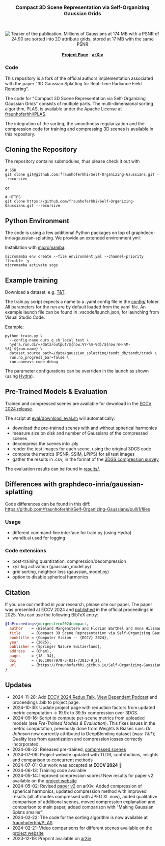 <div align="center">
   <h3 align="center">Compact 3D Scene Representation via Self-Organizing Gaussian Grids</h3>
   <br />

  <p align="center">
   <img src="https://fraunhoferhhi.github.io/Self-Organizing-Gaussians/static/images/teaser.png" alt="Teaser of the publication. Millions of Gaussians at 174 MB with a PSNR of 24.90 are sorted into 2D attribute grids, stored at 17 MB with the same PSNR">
    <br />
    <br />
    <a href="https://fraunhoferhhi.github.io/Self-Organizing-Gaussians/"><strong>Project Page</strong></a>
    ·
    <a href="https://arxiv.org/abs/2312.13299" target="_blank"><strong>arXiv</strong></a>
  </p>

</div>

### Code

This repository is a fork of the official authors implementation associated with the paper "3D Gaussian Splatting for Real-Time Radiance Field Rendering".

The code for "Compact 3D Scene Representation via Self-Organizing Gaussian Grids" consists of multiple parts. The multi-dimensional sorting algorithm, PLAS, is available under the Apache License at [fraunhoferhhi/PLAS](https://github.com/fraunhoferhhi/PLAS).

The integration of the sorting, the smoothness regularization and the compression code for training and compressing 3D scenes is available in this repository.

## Cloning the Repository

The repository contains submodules, thus please check it out with

```shell
# SSH
git clone git@github.com:fraunhoferhhi/Self-Organizing-Gaussians.git --recursive
```

or

```shell
# HTTPS
git clone https://github.com/fraunhoferhhi/Self-Organizing-Gaussians.git --recursive
```

## Python Environment

The code is using a few additional Python packages on top of graphdeco-inria/gaussian-splatting. We provide an extended environment.yml:

Installation with [micromamba](https://mamba.readthedocs.io/en/latest/installation/micromamba-installation.html):

```shell
micromamba env create --file environment.yml --channel-priority flexible -y
micromamba activate sogs
```

## Example training

Download a dataset, e.g. [T&T](https://repo-sam.inria.fr/fungraph/3d-gaussian-splatting/datasets/input/tandt_db.zip).

The train.py script expects a name to a .yaml config file in the [config/](config/) folder. All parameters for the run are by default loaded from the yaml file. An example launch file can be found in .vscode/launch.json, for launching from Visual Studio Code.

Example:

```shell
python train.py \
  --config-name ours_q_sh_local_test \
  hydra.run.dir=/data/output/${now:%Y-%m-%d}/${now:%H-%M-%S}-${run.name} \
  dataset.source_path=/data/gaussian_splatting/tandt_db/tandt/truck \
  run.no_progress_bar=false \
  run.name=vs-code-debug
```

The parameter configurations can be overriden in the launch as shown (using [Hydra](https://hydra.cc/)).

## Pre-Trained Models & Evaluation

Trained and compressed scenes are available for download in the [ECCV 2024 release](https://github.com/fraunhoferhhi/Self-Organizing-Gaussians/releases/tag/eccv-2024-data).

The script at [eval/download_eval.sh](https://github.com/fraunhoferhhi/Self-Organizing-Gaussians/blob/main/eval/download_eval.sh) will automatically:
* download the pre-trained scenes with and without spherical harmonics
* measure size on disk and number of Gaussians of the compressed scenes
* decompress the scenes into .ply
* render the test images for each scene, using the original 3DGS code
* compute the metrics (PSNR, SSIM, LPIPS) for all test images
* gather the results in .csv, in the format of the [3DGS compression survey](https://w-m.github.io/3dgs-compression-survey/)

The evaluation results can be found in [results/](https://github.com/fraunhoferhhi/Self-Organizing-Gaussians/blob/main/results/).

## Differences with graphdeco-inria/gaussian-splatting

Code differences can be found in this diff: https://github.com/fraunhoferhhi/Self-Organizing-Gaussians/pull/1/files

### Usage

- different command-line interface for train.py (using Hydra)
- wandb.ai used for logging

### Code extensions

- post-training quantization, compression/decompression
- xyz log activation (gaussian_model.py)
- grid sorting, neighbor loss (gaussian_model.py)
- option to disable spherical harmonics

## Citation

If you use our method in your research, please cite our paper. The paper was presented at ECCV 2024 and [published](https://link.springer.com/chapter/10.1007/978-3-031-73013-9_2#citeas) in the official proceedings in 2025. You can use the following BibTeX entry:

```bibtex
@InProceedings{morgenstern2024compact,
  author    = {Wieland Morgenstern and Florian Barthel and Anna Hilsmann and Peter Eisert},
  title     = {Compact 3D Scene Representation via Self-Organizing Gaussian Grids},
  booktitle = {Computer Vision -- {ECCV} 2024},
  year      = {2025},
  publisher = {Springer Nature Switzerland},
  address   = {Cham},
  pages     = {18--34},
  doi       = {10.1007/978-3-031-73013-9_2},
  url       = {https://fraunhoferhhi.github.io/Self-Organizing-Gaussians/},
}
```

## Updates

- 2024-11-28: Add [ECCV 2024 Redux Talk](https://www.youtube.com/watch?v=nb5U9xfx7-w), [View Dependent Podcast](https://www.youtube.com/watch?v=Y0O6R0Keywg) and proceedings .bib to project page.
- 2024-10-30: Update project page with reduction factors from updated metric computation -> 19.9x to 39.5x compression over 3DGS.
- 2024-09-16: Script to compute per-scene metrics from uploaded models (see *Pre-Trained Models & Evaluation*). This fixes issues in the metric computation, previously done from Weights & Biases runs: *Dr Johnson* now correctly attributed to DeepBlending dataset (was: *T&T*); Quality loss from quantization and compression losses correctly incorporated.
- 2024-08-22: Released pre-trained, [compressed scenes](https://github.com/fraunhoferhhi/Self-Organizing-Gaussians/releases/tag/eccv-2024-data)
- 2024-07-09: Project website updated with TLDR, contributions, insights and comparison to concurrent methods
- 2024-07-01: Our work was accepted at **ECCV 2024** 🥳
- 2024-06-13: Training code available
- 2024-05-14: Improved compression scores! New results for paper v2 available on the [project website](https://fraunhoferhhi.github.io/Self-Organizing-Gaussians/)
- 2024-05-02: Revised [paper v2](https://arxiv.org/pdf/2312.13299) on arXiv: Added compression of spherical harmonics, updated compression method with improved results (all attributes compressed with JPEG XL now), added qualitative comparison of additional scenes, moved compression explanation and comparison to main paper, added comparison with "Making Gaussian Splats smaller".
- 2024-02-22: The code for the sorting algorithm is now available at [fraunhoferhhi/PLAS](https://github.com/fraunhoferhhi/PLAS)
- 2024-02-21: Video comparisons for different scenes available on the [project website](https://fraunhoferhhi.github.io/Self-Organizing-Gaussians/)
- 2023-12-19: Preprint available on [arXiv](https://arxiv.org/abs/2312.13299)

